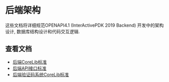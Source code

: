 # 后端架构

这些文档将详细规范OPENAPI4.1 (InterActivePDK 2019 Backend) 开发中的架构设计, 数据库结构设计和代码交互逻辑.

## 查看文档

- [后端CoreLib标准](CoreLib.md)
- [后端API接口标准](API.md)
- [后端验证码系统CoreLib标准](Captcha-Core.md)